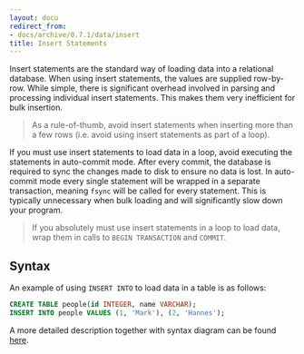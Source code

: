 ```yaml
---
layout: docu
redirect_from:
- docs/archive/0.7.1/data/insert
title: Insert Statements
---
```


Insert statements are the standard way of loading data into a relational database. When using insert statements, the values are supplied row-by-row. While simple, there is significant overhead involved in parsing and processing individual insert statements. This makes them very inefficient for bulk insertion.
  
> As a rule-of-thumb, avoid insert statements when inserting more than a few rows (i.e. avoid using insert statements as part of a loop).

If you must use insert statements to load data in a loop, avoid executing the statements in auto-commit mode. After every commit, the database is required to sync the changes made to disk to ensure no data is lost. In auto-commit mode every single statement will be wrapped in a separate transaction, meaning `fsync` will be called for every statement. This is typically unnecessary when bulk loading and will significantly slow down your program.
 
> If you absolutely must use insert statements in a loop to load data, wrap them in calls to `BEGIN TRANSACTION` and `COMMIT`.

## Syntax
An example of using `INSERT INTO` to load data in a table is as follows:

```sql
CREATE TABLE people(id INTEGER, name VARCHAR);
INSERT INTO people VALUES (1, 'Mark'), (2, 'Hannes');
```

A more detailed description together with syntax diagram can be found [here](../sql/statements/insert).